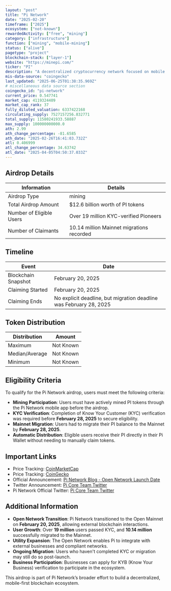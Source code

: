 ```yaml
---
layout: "post"
title: "Pi Network"
date: "2025-02-20"
timeframe: ["2025"]
ecosystem: ["not-known"]
rewardedActivity: ["free", "mining"]
category: ["infrastructure"]
function: ["mining", "mobile-mining"]
status: ["alive"]
pagetype: "project"
blockchain-stack: ["layer-1"]
website: "https://minepi.com/"
ticker: "PI"
description: "A decentralized cryptocurrency network focused on mobile mining and peer-to-peer transactions."
mis-data-source: "coingecko"
last_updated: "2025-06-25T01:38:35.969Z"
# miscellaneous data source section
coingecko_id: "pi-network"
current_price: 0.547741
market_cap: 4119324409
market_cap_rank: 37
fully_diluted_valuation: 6337422168
circulating_supply: 7527157256.832771
total_supply: 11580241933.58887
max_supply: 100000000000.0
ath: 2.99
ath_change_percentage: -81.6585
ath_date: "2025-02-26T16:41:03.732Z"
atl: 0.406999
atl_change_percentage: 34.63742
atl_date: "2025-04-05T04:50:37.033Z"
---
```


## Airdrop Details

| Information              | Details                                   |
| ------------------------ | ----------------------------------------- |
| Airdrop Type             | mining                                    |
| Total Airdrop Amount     | $12.6 billion worth of PI tokens          |
| Number of Eligible Users | Over 19 million KYC-verified Pioneers     |
| Number of Claimants      | 10.14 million Mainnet migrations recorded |

## Timeline

| Event               | Date                                                               |
| ------------------- | ------------------------------------------------------------------ |
| Blockchain Snapshot | February 20, 2025                                                  |
| Claiming Started    | February 20, 2025                                                  |
| Claiming Ends       | No explicit deadline, but migration deadline was February 28, 2025 |

## Token Distribution

| Distribution   | Amount    |
| -------------- | --------- |
| Maximum        | Not Known |
| Median/Average | Not Known |
| Minimum        | Not Known |

## Eligibility Criteria

To qualify for the Pi Network airdrop, users must meet the following criteria:

- **Mining Participation**: Users must have actively mined PI tokens through the Pi Network mobile app before the airdrop.
- **KYC Verification**: Completion of Know Your Customer (KYC) verification was required before **February 28, 2025** to secure eligibility.
- **Mainnet Migration**: Users had to migrate their PI balance to the Mainnet by **February 28, 2025**.
- **Automatic Distribution**: Eligible users receive their PI directly in their Pi Wallet without needing to manually claim tokens.

## Important Links

- Price Tracking: [CoinMarketCap](https://coinmarketcap.com/currencies/pi-network/)
- Price Tracking: [CoinGecko](https://www.coingecko.com/en/coins/pi-network)
- Official Announcement: [Pi Network Blog - Open Network Launch Date](https://minepi.com/blog/open-network-launch-date/)
- Twitter Announcement: [Pi Core Team Twitter](https://x.com/PiCoreTeam/status/1891257712085733567)
- Pi Network Official Twitter: [Pi Core Team Twitter](https://x.com/PiCoreTeam)

## Additional Information

- **Open Network Transition**: Pi Network transitioned to the Open Mainnet on **February 20, 2025**, allowing external blockchain interactions.
- **User Growth**: Over **19 million** users passed KYC, and **10.14 million** successfully migrated to the Mainnet.
- **Utility Expansion**: The Open Network enables Pi to integrate with external businesses and compliant networks.
- **Ongoing Migration**: Users who haven't completed KYC or migration may still do so post-launch.
- **Business Participation**: Businesses can apply for KYB (Know Your Business) verification to participate in the ecosystem.

This airdrop is part of Pi Network’s broader effort to build a decentralized, mobile-first blockchain ecosystem.